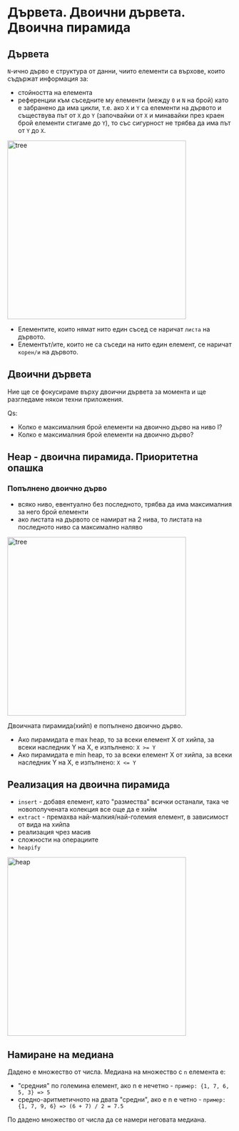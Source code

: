 # Дървета. Двоични дървета. Двоична пирамида

## Дървета
`N`-ично дърво е структура от данни, чиито елементи са върхове, които съдържат информация за:
- стойността на елемента
- референции към съседните му елементи (между `0` и `N` на брой)
като е забранено да има цикли, т.е. ако `X` и `Y` са елементи на дървото и съществува път от `X` до `Y` (започвайки от `X` и минавайки през краен брой елементи стигаме до `Y`), то със сигурност не трябва да има път от `Y` до `X`.
<img src="https://upload.wikimedia.org/wikipedia/commons/thumb/5/5f/Tree_%28computer_science%29.svg/1200px-Tree_%28computer_science%29.svg.png" alt="tree" width="400"/>

- Елементите, които нямат нито един съсед се наричат `листа` на дървото.
- Елементът/ите, които не са съседи на нито един елемент, се наричат `корен/и` на дървото.

## Двоични дървета
Ние ще се фокусираме върху двоични дървета за момента и ще разгледаме някои техни приложения.

Qs:
- Колко е максималния брой елементи на двоично дърво на ниво l?
- Колко е максималния брой елементи на двоично дърво?

## Heap - двоична пирамида. Приоритетна опашка

### Попълнено двоично дърво 
- всяко ниво, евентуално без последното, трябва да има максималния за него брой елементи
- ако листата на дървото се намират на 2 нива, то листата на последното ниво са максимално наляво

<img src="https://media.geeksforgeeks.org/wp-content/uploads/20200218123136/Side-Ways-Traversal-Input.png" alt="tree" width="400"/>

Двоичната пирамида(хийп) е попълнено двоично дърво. 
- Ако пирамидата e max heap, то за всеки елемент X от хийпа, за всеки наследник Y на X, е изпълнено: `X >= Y`
- Ако пирамидата е min heap, то за всеки елемент X от хийпа, за всеки наследник Y на X, е изпълнено: `X <= Y`

## Реализация на двоична пирамида
- `insert` - добавя елемент, като "размества" всички останали, така че новополучената колекция все още да е хийм
- `extract` - премахва най-малкия/най-големия елемент, в зависимост от вида на хийпа
- реализация чрез масив
- сложности на операциите
- `heapify`

<img src="https://media.geeksforgeeks.org/wp-content/cdn-uploads/MinHeapAndMaxHeap.png" alt="heap" width="400"/>

## Намиране на медиана
Дадено е множество от числа. Медиана на множество с `n` елемента е:
- "средния" по големина елемент, ако n е нечетно - `пример: {1, 7, 6, 5, 3} => 5`
- средно-аритметичното на двата "средни", ако е n е четно - `пример: {1, 7, 9, 6} => (6 + 7) / 2 = 7.5`

По дадено множество от числа да се намери неговата медиана.
